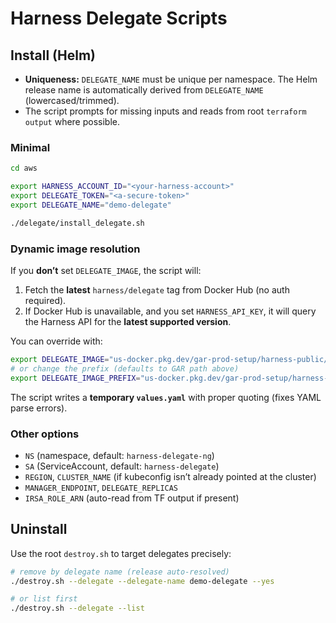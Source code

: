 # Harness Delegate Scripts

## Install (Helm)

- **Uniqueness:** `DELEGATE_NAME` must be unique per namespace. The Helm release name is automatically derived from `DELEGATE_NAME` (lowercased/trimmed).
- The script prompts for missing inputs and reads from root `terraform output` where possible.

### Minimal

```bash
cd aws

export HARNESS_ACCOUNT_ID="<your-harness-account>"
export DELEGATE_TOKEN="<a-secure-token>"
export DELEGATE_NAME="demo-delegate"

./delegate/install_delegate.sh
```

### Dynamic image resolution
If you **don’t** set `DELEGATE_IMAGE`, the script will:
1) Fetch the **latest** `harness/delegate` tag from Docker Hub (no auth required).  
2) If Docker Hub is unavailable, and you set `HARNESS_API_KEY`, it will query the Harness API for the **latest supported version**.

You can override with:
```bash
export DELEGATE_IMAGE="us-docker.pkg.dev/gar-prod-setup/harness-public/harness/delegate:<tag>"
# or change the prefix (defaults to GAR path above)
export DELEGATE_IMAGE_PREFIX="us-docker.pkg.dev/gar-prod-setup/harness-public/harness/delegate"
```

The script writes a **temporary `values.yaml`** with proper quoting (fixes YAML parse errors).

### Other options

- `NS` (namespace, default: `harness-delegate-ng`)
- `SA` (ServiceAccount, default: `harness-delegate`)
- `REGION`, `CLUSTER_NAME` (if kubeconfig isn’t already pointed at the cluster)
- `MANAGER_ENDPOINT`, `DELEGATE_REPLICAS`
- `IRSA_ROLE_ARN` (auto-read from TF output if present)

## Uninstall

Use the root `destroy.sh` to target delegates precisely:

```bash
# remove by delegate name (release auto-resolved)
./destroy.sh --delegate --delegate-name demo-delegate --yes

# or list first
./destroy.sh --delegate --list
```
